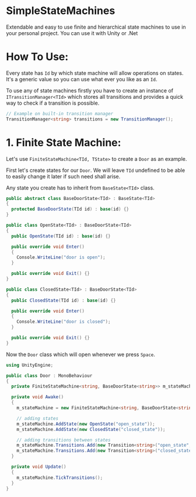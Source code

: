 # SimpleStateMachines
Extendable and easy to use finite and hierarchical state machines to use in your personal project.
You can use it with Unity or .Net

# How To Use:
Every state has ```Id``` by which state machine will allow operations on states. It's a generic value so you can use what ever you like as an ```Id```.

To use any of state machines firstly you have to create an instance of ```ITransitionManager<TId>``` which stores all transitions and provides a quick way to check if a transition is possible.

```csharp
// Example on built-in transition manager
TransitionManager<string> transitions = new TransitionManager();
```

# 1. Finite State Machine:
Let's use ```FiniteStateMachine<TId, TState>``` to create a ```Door``` as an example.

First let's create states for our ```Door```. We will leave ```TId``` undefined to be able to easily change it later if such need shall arise.

Any state you create has to inherit from ```BaseState<TId>``` class.
```csharp
public abstract class BaseDoorState<TId> : BaseState<TId>
{
  protected BaseDoorState(TId id) : base(id) {}
}

public class OpenState<TId> : BaseDoorState<TId>
{
  public OpenState(TId id) : base(id) {}

  public override void Enter()
  {
    Console.WriteLine("door is open");
  }

  public override void Exit() {}
}

public class ClosedState<TId> : BaseDoorState<TId>
{
  public ClosedState(TId id) : base(id) {}

  public override void Enter()
  {
    Console.WriteLine("door is closed");
  }

  public override void Exit() {}
}
```

Now the ```Door``` class which will open whenever we press ```Space```.

```csharp
using UnityEngine;

public class Door : MonoBehaviour
{
  private FiniteStateMachine<string, BaseDoorState<string>> m_stateMachine;

  private void Awake()
  {
    m_stateMachine = new FiniteStateMachine<string, BaseDoorState<string>>(new TransitionManager());

    // adding states
    m_stateMachine.AddState(new OpenState("open_state"));
    m_stateMachine.AddState(new ClosedState("closed_state"));

    // adding transitions between states
    m_stateMachine.Transitions.Add(new Transition<string>("open_state", "closed_state", () => Input.GetKeyDown(KeyCode.Space)));
    m_stateMachine.Transitions.Add(new Transition<string>("closed_state", "open_state", () => Input.GetKeyDown(KeyCode.Space)));
  }

  private void Update()
  {
    m_stateMachine.TickTransitions();
  }
}
```
